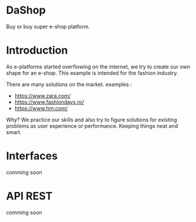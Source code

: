 # DaShop

Buy or buy super e-shop platform.

# Introduction

As e-platforms started overflowing on the internet, we try to create our own shape for an e-shop.
This example is intended for the fashion industry.

There are many solutions on the market.
examples :
-  https://www.zara.com/
-  https://www.fashiondays.ro/
-  https://www.hm.com/

Why? We practice our skills and also try to figure solutions for existing problems as user experience or performance. 
Keeping things neat and smart.

# Interfaces

comming soon

# API REST

comming soon

